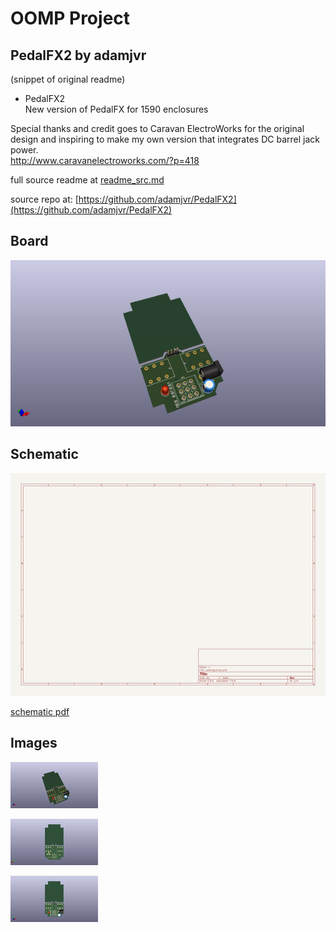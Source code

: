 # OOMP Project  
## PedalFX2  by adamjvr  
  
(snippet of original readme)  
  
- PedalFX2  
New version of PedalFX for 1590 enclosures   
  
Special thanks and credit goes to Caravan ElectroWorks for the original design and inspiring to make my own version that integrates DC barrel jack power.  
http://www.caravanelectroworks.com/?p=418  
  
  full source readme at [readme_src.md](readme_src.md)  
  
source repo at: [https://github.com/adamjvr/PedalFX2](https://github.com/adamjvr/PedalFX2)  
## Board  
  
[![working_3d.png](working_3d_600.png)](working_3d.png)  
## Schematic  
  
[![working_schematic.png](working_schematic_600.png)](working_schematic.png)  
  
[schematic pdf](working_schematic.pdf)  
## Images  
  
[![working_3d.png](working_3d_140.png)](working_3d.png)  
  
[![working_3d_back.png](working_3d_back_140.png)](working_3d_back.png)  
  
[![working_3d_front.png](working_3d_front_140.png)](working_3d_front.png)  
